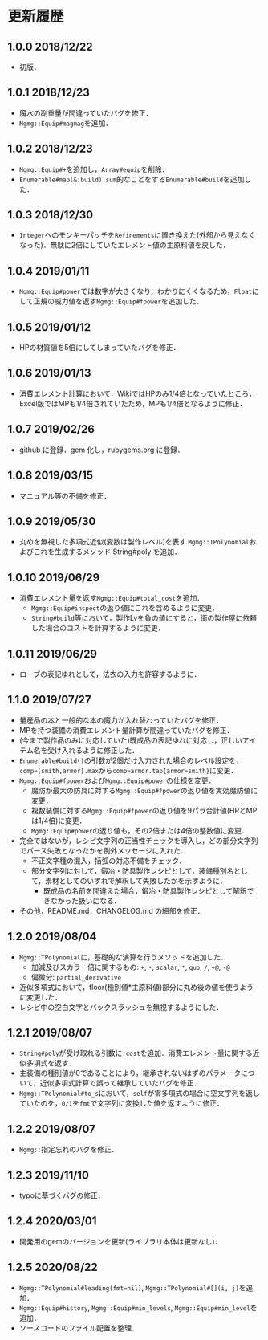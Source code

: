 # 更新履歴

## 1.0.0 2018/12/22
- 初版．

## 1.0.1 2018/12/23
- 魔水の副重量が間違っていたバグを修正．
- `Mgmg::Equip#magmag`を追加．

## 1.0.2 2018/12/23
- `Mgmg::Equip#+`を追加し，`Array#equip`を削除．
- `Enumerable#map(&:build).sum`的なことをする`Enumerable#build`を追加した．

## 1.0.3 2018/12/30
- `Integer`へのモンキーパッチを`Refinements`に置き換えた(外部から見えなくなった)．無駄に2倍にしていたエレメント値の主原料値を戻した．

## 1.0.4 2019/01/11
- `Mgmg::Equip#power`では数字が大きくなり，わかりにくくなるため，`Float`にして正規の威力値を返す`Mgmg::Equip#fpower`を追加した．

## 1.0.5 2019/01/12
- HPの材質値を5倍にしてしまっていたバグを修正．

## 1.0.6 2019/01/13
- 消費エレメント計算において，WikiではHPのみ1/4倍となっていたところ，Excel版ではMPも1/4倍されていたため，MPも1/4倍となるように修正．

## 1.0.7 2019/02/26
- github に登録．gem 化し，rubygems.org に登録．

## 1.0.8 2019/03/15
- マニュアル等の不備を修正．

## 1.0.9 2019/05/30
- 丸めを無視した多項式近似(変数は製作レベル)を表す `Mgmg::TPolynomial`およびこれを生成するメソッド String#poly を追加．

## 1.0.10 2019/06/29
- 消費エレメント量を返す`Mgmg::Equip#total_cost`を追加．
	- `Mgmg::Equip#inspect`の返り値にこれを含めるように変更．
	- `String#build`等において，製作Lvを負の値にすると，街の製作屋に依頼した場合のコストを計算するように変更．

## 1.0.11 2019/06/29
- ローブの表記ゆれとして，法衣の入力を許容するように．

## 1.1.0 2019/07/27
- 量産品の本と一般的な本の魔力が入れ替わっていたバグを修正．
- MPを持つ装備の消費エレメント量計算が間違っていたバグを修正．
- (今まで製作品のみに対応していた)既成品の表記ゆれに対応し，正しいアイテム名を受け入れるように修正した．
- `Enumerable#build()`の引数が2個だけ入力された場合のレベル設定を，`comp=[smith,armor].max`から`comp=armor.tap{armor=smith}`に変更．
- `Mgmg::Equip#fpower`および`Mgmg::Equip#power`の仕様を変更．
	- 魔防が最大の防具に対する`Mgmg::Equip#fpower`の返り値を実効魔防値に変更．
	- 複数装備に対する`Mgmg::Equip#fpower`の返り値を9パラ合計値(HPとMPは1/4倍)に変更．
	- `Mgmg::Equip#power`の返り値も，その2倍または4倍の整数値に変更．
- 完全ではないが，レシピ文字列の正当性チェックを導入し，どの部分文字列でパース失敗となったかを例外メッセージに入れた．
	- 不正文字種の混入，括弧の対応不備をチェック．
	- 部分文字列に対して，鍛冶・防具製作レシピとして，装備種別名として，素材としてのいずれで解釈して失敗したかを示すように．
		- 既成品の名前を間違えた場合，鍛冶・防具製作レシピとして解釈できなかった扱いになる．
- その他，README.md，CHANGELOG.md の細部を修正．

## 1.2.0 2019/08/04
- `Mgmg::TPolynomial`に，基礎的な演算を行うメソッドを追加した．
	- 加減及びスカラー倍に関するもの: `+`, `-`, `scalar`, `*`, `quo`, `/`, `+@`, `-@`
	- 偏微分: `partial_derivative`
- 近似多項式において，floor(種別値*主原料値)部分に丸め後の値を使うように変更した．
- レシピ中の空白文字とバックスラッシュを無視するようにした．

## 1.2.1 2019/08/07
- `String#poly`が受け取れる引数に`:cost`を追加．消費エレメント量に関する近似多項式を返す．
- 主装備の種別値が0であることにより，継承されないはずのパラメータについて，近似多項式計算で誤って継承していたバグを修正．
- `Mgmg::TPolynomial#to_s`において，`self`が零多項式の場合に空文字列を返していたのを，`0/1`を`fmt`で文字列に変換した値を返すように修正．

## 1.2.2 2019/08/07
- `Mgmg::`指定忘れのバグを修正．

## 1.2.3 2019/11/10
- typoに基づくバグの修正．

## 1.2.4 2020/03/01
- 開発用のgemのバージョンを更新(ライブラリ本体は更新なし)．

## 1.2.5 2020/08/22
- `Mgmg::TPolynomial#leading(fmt=nil)`, `Mgmg::TPolynomial#[](i, j)`を追加．
- `Mgmg::Equip#history`, `Mgmg::Equip#min_levels`, `Mgmg::Equip#min_level`を追加．
- ソースコードのファイル配置を整理．
